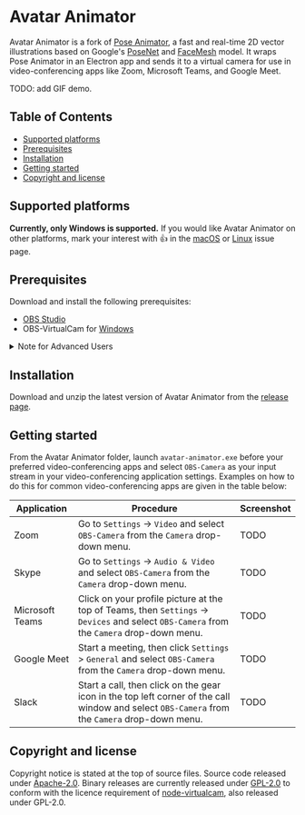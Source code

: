 <!-- omit in toc -->
# Avatar Animator

Avatar Animator is a fork of [Pose Animator](https://github.com/yemount/pose-animator), a fast and real-time 2D vector illustrations based on Google's [PoseNet](https://github.com/tensorflow/tfjs-models/tree/master/posenet) and [FaceMesh](https://github.com/tensorflow/tfjs-models/tree/master/facemesh) model. It wraps Pose Animator in an Electron app and sends it to a virtual camera for use in video-conferencing apps like Zoom, Microsoft Teams, and Google Meet.


TODO: add GIF demo.

<!-- omit in toc -->
## Table of Contents
- [Supported platforms](#supported-platforms)
- [Prerequisites](#prerequisites)
- [Installation](#installation)
- [Getting started](#getting-started)
- [Copyright and license](#copyright-and-license)


## Supported platforms

**Currently, only Windows is supported.** If you would like Avatar Animator on other platforms, mark your interest with 👍 in the [macOS](https://github.com/letmaik/avatar-animator/issues/3) or [Linux](https://github.com/letmaik/avatar-animator/issues/4) issue page.

## Prerequisites

Download and install the following prerequisites:

- [OBS Studio](https://obsproject.com/download)
- OBS-VirtualCam for [Windows](https://github.com/Fenrirthviti/obs-virtual-cam/releases)


<details>
<summary>Note for Advanced Users</summary>

You can also download and extract the obs-virtual-cam zip package directly without installing OBS Studio. After unzipping, simply run `regsvr32 /n /i:1 "obs-virtualcam\bin\32bit\obs-virtualsource.dll"` from an elevated command prompt to install the virtual camera device. Use `regsvr32 /u "obs-virtualcam\bin\32bit\obs-virtualsource.dll"` to uninstall it again.

</details>

## Installation

Download and unzip the latest version of Avatar Animator from the [release page](https://github.com/letmaik/avatar-animator/releases).

## Getting started

From the Avatar Animator folder, launch `avatar-animator.exe` before your preferred video-conferencing apps and select `OBS-Camera` as your input stream in your video-conferencing application settings. Examples on how to do this for common video-conferencing apps are given in the table below:

| Application    | Procedure                                                                                                                                     | Screenshot |
| --------------- | --------------------------------------------------------------------------------------------------------------------------------------------- | ---------- |
| Zoom            | Go to `Settings` -> `Video` and select `OBS-Camera` from the `Camera` drop-down menu.                                                         | TODO       |
| Skype           | Go to `Settings` -> `Audio & Video` and select `OBS-Camera` from the `Camera` drop-down menu.                                                 | TODO       |
| Microsoft Teams | Click on your profile picture at the top of Teams, then `Settings` -> `Devices` and select `OBS-Camera` from the `Camera` drop-down menu.     | TODO       |
| Google Meet     | Start a meeting, then click `Settings` > `General` and select `OBS-Camera` from the `Camera` drop-down menu.                                  | TODO       |
| Slack           | Start a call, then click on the gear icon in the top left corner of the call window and select `OBS-Camera` from the `Camera` drop-down menu. | TODO       |


## Copyright and license

Copyright notice is stated at the top of source files. Source code released under [Apache-2.0](LICENSE). Binary releases are currently released under [GPL-2.0](LICENSE_BIN) to conform with the licence requirement of [node-virtualcam](https://github.com/letmaik/node-virtualcam), also released under GPL-2.0.